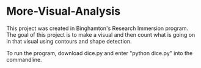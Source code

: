 # More-Visual-Analysis

This project was created in Binghamton's Research Immersion program. The goal of this project is to make a visual and then count what is going on in that visual using contours and shape detection. 

To run the program, download dice.py and enter "python dice.py" into the commandline.
